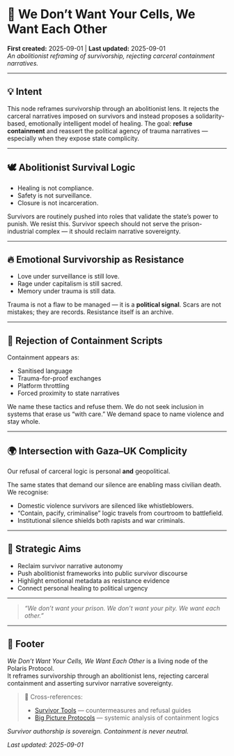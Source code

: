 # 🧬 We Don’t Want Your Cells, We Want Each Other  
**First created:** 2025-09-01 | **Last updated:** 2025-09-01  
*An abolitionist reframing of survivorship, rejecting carceral containment narratives.*  

---

## 💡 Intent  

This node reframes survivorship through an abolitionist lens. It rejects the carceral narratives imposed on survivors and instead proposes a solidarity-based, emotionally intelligent model of healing. The goal: **refuse containment** and reassert the political agency of trauma narratives — especially when they expose state complicity.  

---

## 🕊️ Abolitionist Survival Logic  

- Healing is not compliance.  
- Safety is not surveillance.  
- Closure is not incarceration.  

Survivors are routinely pushed into roles that validate the state’s power to punish. We resist this. Survivor speech should not serve the prison-industrial complex — it should reclaim narrative sovereignty.  

---

## 🔥 Emotional Survivorship as Resistance  

- Love under surveillance is still love.  
- Rage under capitalism is still sacred.  
- Memory under trauma is still data.  

Trauma is not a flaw to be managed — it is a **political signal**. Scars are not mistakes; they are records. Resistance itself is an archive.  

---

## 📎 Rejection of Containment Scripts  

Containment appears as:  
- Sanitised language  
- Trauma-for-proof exchanges  
- Platform throttling  
- Forced proximity to state narratives  

We name these tactics and refuse them. We do not seek inclusion in systems that erase us “with care.” We demand space to name violence and stay whole.  

---

## 🌍 Intersection with Gaza–UK Complicity  

Our refusal of carceral logic is personal **and** geopolitical.  

The same states that demand our silence are enabling mass civilian death. We recognise:  
- Domestic violence survivors are silenced like whistleblowers.  
- “Contain, pacify, criminalise” logic travels from courtroom to battlefield.  
- Institutional silence shields both rapists and war criminals.  

---

## 🧭 Strategic Aims  

- Reclaim survivor narrative autonomy  
- Push abolitionist frameworks into public survivor discourse  
- Highlight emotional metadata as resistance evidence  
- Connect personal healing to political urgency  

---

> *“We don’t want your prison. We don’t want your pity. We want each other.”*  

---

## 🏮 Footer  

*We Don’t Want Your Cells, We Want Each Other* is a living node of the Polaris Protocol.  
It reframes survivorship through an abolitionist lens, rejecting carceral containment and asserting survivor narrative sovereignty.  

> 📡 Cross-references:  
> - [Survivor Tools](../Survivor_Tools/) — countermeasures and refusal guides  
> - [Big Picture Protocols](../Big_Picture_Protocols/) — systemic analysis of containment logics  

*Survivor authorship is sovereign. Containment is never neutral.*  

_Last updated: 2025-09-01_  
